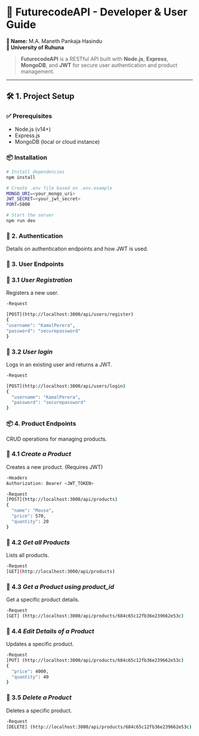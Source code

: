 # 🚀 FuturecodeAPI - Developer & User Guide

**👤 Name:** M.A. Maneth Pankaja Hasindu  
**🏫 University of Ruhuna**

> **FuturecodeAPI** is a RESTful API built with **Node.js**, **Express**, **MongoDB**, and **JWT** for secure user authentication and product management.

---

## 🛠️ 1. Project Setup

### ✅ Prerequisites

- Node.js (v14+)
- Express.js
- MongoDB (local or cloud instance)

### 📦 Installation

```bash
# Install dependencies
npm install

# Create .env file based on .env.example
MONGO_URI=<your_mongo_uri>
JWT_SECRET=<your_jwt_secret>
PORT=5000

# Start the server
npm run dev
```
### 🔐 2. Authentication
Details on authentication endpoints and how JWT is used.


### 👤 3. User Endpoints

### 📌 3.1 *User Registration*  
Registers a new user.
```bash
-Request

[POST](http://localhost:3000/api/users/register)
{
"username": "KamalPerera",
"password": "securepassword"
}

```
### 📌 3.2 *User login*
Logs in an existing user and returns a JWT.

```bash
-Request

[POST](http://localhost:3000/api/users/login)
{
  "username": "KamalPerera",
  "password": "securepassword"
}
```

### 📦 4. Product Endpoints

CRUD operations for managing products.

### 📌 4.1 *Create a Product*
Creates a new product. (Requires JWT)

```bash
-Headers
Authorization: Bearer <JWT_TOKEN>

-Request
[POST](http://localhost:3000/api/products)
{
  "name": "Mouse",
  "price": 570,
  "quantity": 20
}
```
### 📌 4.2 *Get all Products*
Lists all products.

```bash
-Request
[GET](http://localhost:3000/api/products)
```

### 📌 4.3 *Get a Product using product_id*
Get a specific product details.
```bash
-Request
[GET] (http://localhost:3000/api/products/684c65c12fb36e239662e53c)
```

### 📌 4.4 *Edit Details of a Product*
Updates a specific product.
```bash
-Request
[PUT] (http://localhost:3000/api/products/684c65c12fb36e239662e53c)
{
  "price": 4000,
  "quantity": 40
}
```
### 📌 3.5 *Delete a Product*
Deletes a specific product.
```bash
-Request
[DELETE] (http://localhost:3000/api/products/684c65c12fb36e239662e53c)
```
